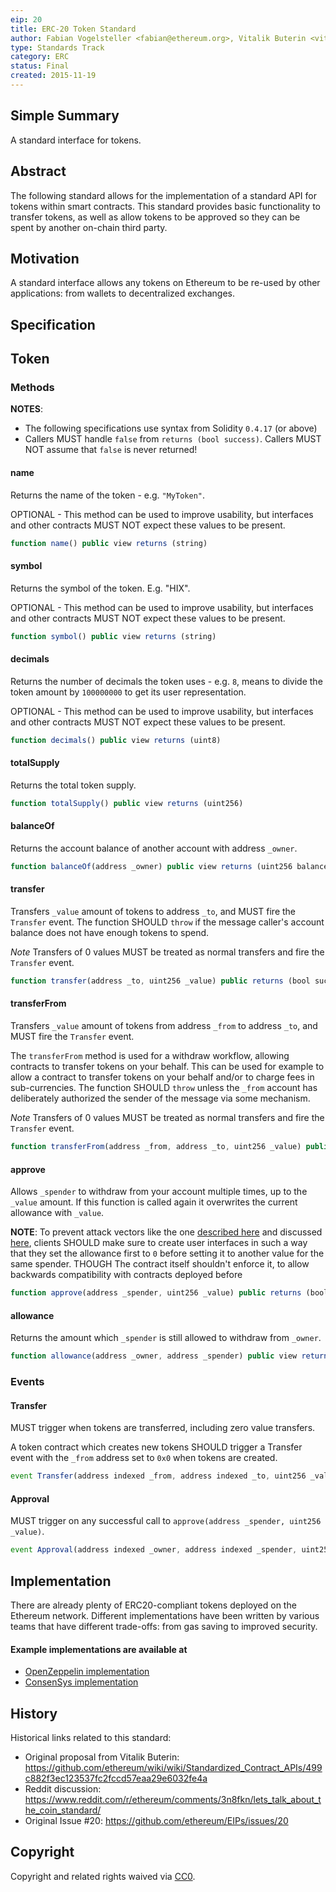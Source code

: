 ```yaml
---
eip: 20
title: ERC-20 Token Standard
author: Fabian Vogelsteller <fabian@ethereum.org>, Vitalik Buterin <vitalik.buterin@ethereum.org>
type: Standards Track
category: ERC
status: Final
created: 2015-11-19
---
```


## Simple Summary

A standard interface for tokens.

## Abstract

The following standard allows for the implementation of a standard API for tokens within smart contracts.
This standard provides basic functionality to transfer tokens, as well as allow tokens to be approved so they can be spent by another on-chain third party.

## Motivation

A standard interface allows any tokens on Ethereum to be re-used by other applications: from wallets to decentralized exchanges.

## Specification

## Token

### Methods

**NOTES**:

- The following specifications use syntax from Solidity `0.4.17` (or above)
- Callers MUST handle `false` from `returns (bool success)`. Callers MUST NOT assume that `false` is never returned!

#### name

Returns the name of the token - e.g. `"MyToken"`.

OPTIONAL - This method can be used to improve usability,
but interfaces and other contracts MUST NOT expect these values to be present.

```js
function name() public view returns (string)
```

#### symbol

Returns the symbol of the token. E.g. "HIX".

OPTIONAL - This method can be used to improve usability,
but interfaces and other contracts MUST NOT expect these values to be present.

```js
function symbol() public view returns (string)
```

#### decimals

Returns the number of decimals the token uses - e.g. `8`, means to divide the token amount by `100000000` to get its user representation.

OPTIONAL - This method can be used to improve usability,
but interfaces and other contracts MUST NOT expect these values to be present.

```js
function decimals() public view returns (uint8)
```

#### totalSupply

Returns the total token supply.

```js
function totalSupply() public view returns (uint256)
```

#### balanceOf

Returns the account balance of another account with address `_owner`.

```js
function balanceOf(address _owner) public view returns (uint256 balance)
```

#### transfer

Transfers `_value` amount of tokens to address `_to`, and MUST fire the `Transfer` event.
The function SHOULD `throw` if the message caller's account balance does not have enough tokens to spend.

_Note_ Transfers of 0 values MUST be treated as normal transfers and fire the `Transfer` event.

```js
function transfer(address _to, uint256 _value) public returns (bool success)
```

#### transferFrom

Transfers `_value` amount of tokens from address `_from` to address `_to`, and MUST fire the `Transfer` event.

The `transferFrom` method is used for a withdraw workflow, allowing contracts to transfer tokens on your behalf.
This can be used for example to allow a contract to transfer tokens on your behalf and/or to charge fees in sub-currencies.
The function SHOULD `throw` unless the `_from` account has deliberately authorized the sender of the message via some mechanism.

_Note_ Transfers of 0 values MUST be treated as normal transfers and fire the `Transfer` event.

```js
function transferFrom(address _from, address _to, uint256 _value) public returns (bool success)
```

#### approve

Allows `_spender` to withdraw from your account multiple times, up to the `_value` amount. If this function is called again it overwrites the current allowance with `_value`.

**NOTE**: To prevent attack vectors like the one [described here](https://docs.google.com/document/d/1YLPtQxZu1UAvO9cZ1O2RPXBbT0mooh4DYKjA_jp-RLM/) and discussed [here](https://github.com/ethereum/EIPs/issues/20#issuecomment-263524729),
clients SHOULD make sure to create user interfaces in such a way that they set the allowance first to `0` before setting it to another value for the same spender.
THOUGH The contract itself shouldn't enforce it, to allow backwards compatibility with contracts deployed before

```js
function approve(address _spender, uint256 _value) public returns (bool success)
```

#### allowance

Returns the amount which `_spender` is still allowed to withdraw from `_owner`.

```js
function allowance(address _owner, address _spender) public view returns (uint256 remaining)
```

### Events

#### Transfer

MUST trigger when tokens are transferred, including zero value transfers.

A token contract which creates new tokens SHOULD trigger a Transfer event with the `_from` address set to `0x0` when tokens are created.

```js
event Transfer(address indexed _from, address indexed _to, uint256 _value)
```

#### Approval

MUST trigger on any successful call to `approve(address _spender, uint256 _value)`.

```js
event Approval(address indexed _owner, address indexed _spender, uint256 _value)
```

## Implementation

There are already plenty of ERC20-compliant tokens deployed on the Ethereum network.
Different implementations have been written by various teams that have different trade-offs: from gas saving to improved security.

#### Example implementations are available at

- [OpenZeppelin implementation](https://github.com/OpenZeppelin/openzeppelin-solidity/blob/9b3710465583284b8c4c5d2245749246bb2e0094/contracts/token/ERC20/ERC20.sol)
- [ConsenSys implementation](https://github.com/ConsenSys/Tokens/blob/fdf687c69d998266a95f15216b1955a4965a0a6d/contracts/eip20/EIP20.sol)

## History

Historical links related to this standard:

- Original proposal from Vitalik Buterin: https://github.com/ethereum/wiki/wiki/Standardized_Contract_APIs/499c882f3ec123537fc2fccd57eaa29e6032fe4a
- Reddit discussion: https://www.reddit.com/r/ethereum/comments/3n8fkn/lets_talk_about_the_coin_standard/
- Original Issue #20: https://github.com/ethereum/EIPs/issues/20

## Copyright

Copyright and related rights waived via [CC0](https://creativecommons.org/publicdomain/zero/1.0/).
